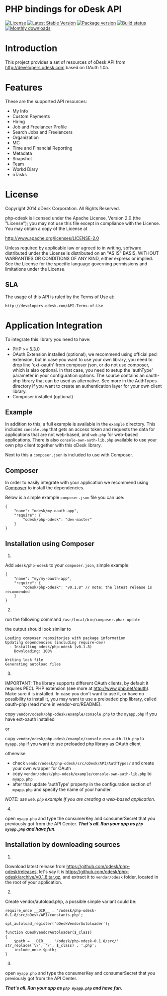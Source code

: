 PHP bindings for oDesk API
============

[![License](http://img.shields.io/packagist/l/odesk/php-odesk.svg)](http://www.apache.org/licenses/LICENSE-2.0.html)
[![Latest Stable Version](https://poser.pugx.org/odesk/php-odesk/v/stable.svg)](https://github.com/odesk/php-odesk/releases)
[![Package version](http://img.shields.io/packagist/v/odesk/php-odesk.svg)](https://packagist.org/packages/odesk/php-odesk)
[![Build status](http://img.shields.io/travis/odesk/php-odesk/dev.svg)](http://travis-ci.org/odesk/php-odesk)
[![Monthly downloads](http://img.shields.io/packagist/dm/odesk/php-odesk.svg)](https://packagist.org/packages/odesk/php-odesk)

# Introduction
This project provides a set of resources of oDesk API from http://developers.odesk.com
 based on OAuth 1.0a.

# Features
These are the supported API resources:

* My Info
* Custom Payments
* Hiring
* Job and Freelancer Profile
* Search Jobs and Freelancers
* Organization
* MC
* Time and Financial Reporting
* Metadata
* Snapshot
* Team
* Workd Diary
* oTasks

# License

Copyright 2014 oDesk Corporation. All Rights Reserved.

php-odesk is licensed under the Apache License, Version 2.0 (the "License");
you may not use this file except in compliance with the License.
You may obtain a copy of the License at

http://www.apache.org/licenses/LICENSE-2.0

Unless required by applicable law or agreed to in writing, software
distributed under the License is distributed on an "AS IS" BASIS,
WITHOUT WARRANTIES OR CONDITIONS OF ANY KIND, either express or implied.
See the License for the specific language governing permissions and
limitations under the License.

## SLA
The usage of this API is ruled by the Terms of Use at:

    http://developers.odesk.com/API-Terms-of-Use

# Application Integration
To integrate this library you need to have:

* PHP >= 5.3.0
* OAuth Extension installed (optional), we recommend using official pecl
  extension, but in case you want to use your own library, you need to drop
  line 'ext-oauth' from composer json, or do not use composer, which is
  also optional. In that case, you need to setup the 'authType' parameter
  in your configuration options. The source contains an oauth-php library
  that can be used as alternative. See more in the AuthTypes directory if 
  you want to create an authentication layer for your own client library.
* Composer installed (optional)

## Example
In addition to this, a full example is available in the `example` directory. 
This includes `console.php` that gets an access token and requests the data
for applications that are not web-based, and `web.php` for web-based applications.
There is also `console-own-auth-lib.php` available to use your own php client together with this oDesk library.

Next to this a `composer.json` is included to use with Composer.

## Composer
In order to easily integrate with your application we recommend using
[Composer](https://getcomposer.org) to install the dependencies.

Below is a simple example `composer.json` file you can use:

    {
        "name": "odesk/my-oauth-app",
        "require": {
            "odesk/php-odesk": "dev-master"
        }
    }

## Installation using Composer
1.
Add `odesk/php-odesk` to your `composer.json`, simple example:
```
{
    "name": "my/my-oauth-app",
    "require": {
        "odesk/php-odesk": "v0.1.8" // note: the latest release is recommended
    }
}
```

2.
run the following command `/usr/local/bin/composer.phar update`

the output should look similar to
```
Loading composer repositories with package information
Updating dependencies (including require-dev)
  - Installing odesk/php-odesk (v0.1.8)
    Downloading: 100%         

Writing lock file
Generating autoload files
```

3.
IMPORTANT:
The library supports different OAuth clients, by default it requires PECL PHP extension (see more at http://www.php.net/oauth). Make sure it is installed. In case you don't
want to use it, or have no possibility to install it, you may want to use a preloaded
php library, called oauth-php (read more in vendor-src/README).

copy `vendor/odesk/php-odesk/example/console.php` to the `myapp.php` if you have
ext-oauth installed

or

copy `vendor/odesk/php-odesk/example/console-own-auth-lib.php` to `myapp.php` if
you want to use preloaded php library as OAuth client

otherwise

 - check `vendor/odesk/php-odesk/src/oDesk/API/AuthTypes/` and create your own wrapper
for OAuth
 - copy `vendor/odesk/php-odesk/example/console-own-auth-lib.php` to `myapp.php`
 - after that update 'authType' property in the configuration section of
`myapp.php` and specify the name of your handler.

*NOTE: use `web.php` example if you are creating a web-based application.*

4.
open `myapp.php` and type the consumerKey and consumerSecret that you previously got from the API Center.
***That's all. Run your app as `php myapp.php` and have fun.***

## Installation by downloading sources
1.
Download latest release from https://github.com/odesk/php-odesk/releases, 
let's say it is https://github.com/odesk/php-odesk/archive/v0.1.8.tar.gz, and
extract it to `vendor/odesk` folder, located in the root of your application.

2.
Create vendor/autoload.php, a possible simple variant could be:
```
require_once __DIR__ . '/odesk/php-odesk-0.1.8/src/oDesk/API/constants.php';

spl_autoload_register('oDeskVendorAutoloader');

function oDeskVendorAutoloader($_class)
{
    $path = __DIR__ . '/odesk/php-odesk-0.1.8/src/' . str_replace('\\', '/', $_class) . '.php';
    include_once $path;
}
```

3.
open `myapp.php` and type the consumerKey and consumerSecret that you previously got from the API Center.

***That's all. Run your app as `php myapp.php` and have fun.***
